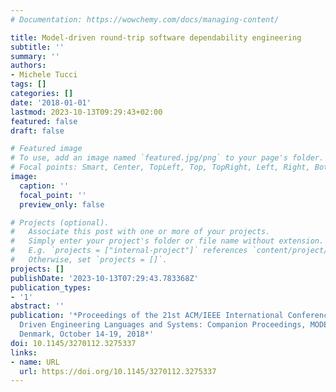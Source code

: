 ```yaml
---
# Documentation: https://wowchemy.com/docs/managing-content/

title: Model-driven round-trip software dependability engineering
subtitle: ''
summary: ''
authors:
- Michele Tucci
tags: []
categories: []
date: '2018-01-01'
lastmod: 2023-10-13T09:29:43+02:00
featured: false
draft: false

# Featured image
# To use, add an image named `featured.jpg/png` to your page's folder.
# Focal points: Smart, Center, TopLeft, Top, TopRight, Left, Right, BottomLeft, Bottom, BottomRight.
image:
  caption: ''
  focal_point: ''
  preview_only: false

# Projects (optional).
#   Associate this post with one or more of your projects.
#   Simply enter your project's folder or file name without extension.
#   E.g. `projects = ["internal-project"]` references `content/project/deep-learning/index.md`.
#   Otherwise, set `projects = []`.
projects: []
publishDate: '2023-10-13T07:29:43.783368Z'
publication_types:
- '1'
abstract: ''
publication: '*Proceedings of the 21st ACM/IEEE International Conference on Model
  Driven Engineering Languages and Systems: Companion Proceedings, MODELS 2018, Copenhagen,
  Denmark, October 14-19, 2018*'
doi: 10.1145/3270112.3275337
links:
- name: URL
  url: https://doi.org/10.1145/3270112.3275337
---
```


